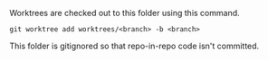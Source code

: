 Worktrees are checked out to this folder using this command.

```
git worktree add worktrees/<branch> -b <branch>
```

This folder is gitignored so that repo-in-repo code isn't committed.
